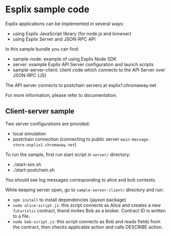Esplix sample code
==================

Esplix applications can be implemented in several ways:

 * using Esplix JavaScript library (for node.js and browser)
 * using Esplix Server and JSON-RPC API

In this sample bundle you can find:

 * sample-node:  example of using Esplix Node SDK 
 * server: example Esplix API Server configuration and launch scripts
 * sample-server-client: client code which connects to the API Server over JSON-RPC (JS)

The API server connects to postchain servers at esplix1.chromaway.net

For more information, please refer to documentation.

## Client-server sample

Two server configurations are provided: 

 * local simulation
 * postchain connection (connecting to public server `main-message-store.esplix1.chromaway.net`)

To run the sample, first run start script in `server/` directory:

  * ./start-sim.sh
  * ./start-postchain.sh

You should see log messages corresponding to alice and bob contexts.

While keeping server open, go to `sample-server-client/` directory and run:

 * `npm install` to install dependencies (jayson package)
 * `node alice-script.js`: this script connects as Alice and creates a new `futuristic` contract, thend invites Bob as a broker. Contract ID is written to a file.
 * `node bob-script.js`: this script connects as Bob and reads fields from the contract, then checks applicable action and calls DESCRIBE action.


